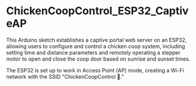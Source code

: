 # ChickenCoopControl_ESP32_CaptiveAP
This Arduino sketch establishes a captive portal web server on an ESP32, allowing users to configure and control a chicken coop system, including setting time and distance parameters and remotely operating a stepper motor to open and close the coop door based on sunrise and sunset times.

The ESP32 is set up to work in Access Point (AP) mode, creating a Wi-Fi network with the SSID "ChickenCoopControl 🐔."

